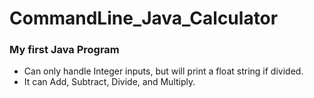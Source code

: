 # CommandLine\_Java\_Calculator
### My first Java Program


- Can only handle Integer inputs,
 but will print a float string if divided.
- It can Add, Subtract, Divide, and Multiply.
